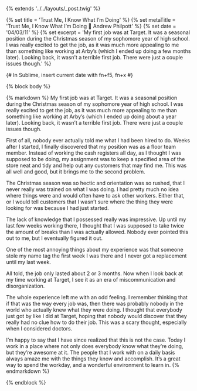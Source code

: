 {% extends '../../layouts/_post.twig' %}

{% set title = 'Trust Me, I Know What I’m Doing' %}
{% set metaTitle = 'Trust Me, I Know What I’m Doing 🔗 Andrew Philpott' %}
{% set date = '04/03/11' %}
{% set excerpt = 'My first job was at Target. It was a seasonal position during the Christmas season of my sophomore year of high school. I was really excited to get the job, as it was much more appealing to me than something like working at Arby’s (which I ended up doing a few months later). Looking back, it wasn’t a terrible first job. There were just a couple issues though.' %}

{# In Sublime, insert current date with fn+f5, fn+x #}

{% block body %}

{% markdown %}
My first job was at Target. It was a seasonal position during the Christmas season of my sophomore year of high school. I was really excited to get the job, as it was much more appealing to me than something like working at Arby’s (which I ended up doing about a year later). Looking back, it wasn’t a terrible first job. There were just a couple issues though.

First of all, nobody ever actually told me what I had been hired to do. Weeks after I started, I finally discovered that my position was as a floor team member. Instead of working the cash registers all day, as I thought I was supposed to be doing, my assignment was to keep a specified area of the store neat and tidy and help out any customers that may find me. This was all well and good, but it brings me to the second problem.

The Christmas season was so hectic and orientation was so rushed, that I never really was trained on what I was doing. I had pretty much no idea where things were and would often have to ask other workers. Either that, or I would tell customers that I wasn’t sure where the thing they were looking for was because I had just started.

The lack of knowledge that I possessed really was impressive. Up until my last few weeks working there, I thought that I was supposed to take twice the amount of breaks than I was actually allowed. Nobody ever pointed this out to me, but I eventually figured it out.

One of the most annoying things about my experience was that someone stole my name tag the first week I was there and I never got a replacement until my last week.

All told, the job only lasted about 2 or 3 months. Now when I look back at my time working at Target, I see it as an era of miscommunication and disorganization.

The whole experience left me with an odd feeling. I remember thinking that if that was the way every job was, then there was probably nobody in the world who actually knew what they were doing. I thought that everybody just got by like I did at Target, hoping that nobody would discover that they really had no clue how to do their job. This was a scary thought, especially when I considered doctors.

I’m happy to say that I have since realized that this is not the case. Today I work in a place where not only does everybody know what they’re doing, but they’re awesome at it. The people that I work with on a daily basis always amaze me with the things they know and accomplish. It’s a great way to spend the workday, and a wonderful environment to learn in.
{% endmarkdown %}

{% endblock %}